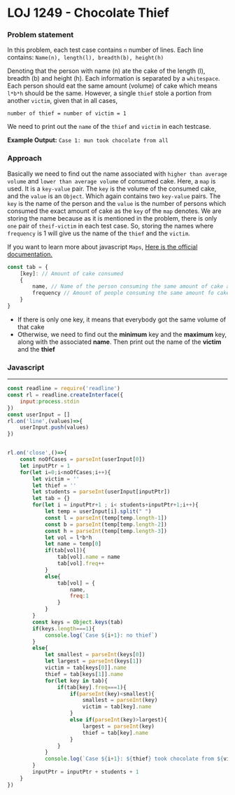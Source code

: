 # LOJ 1249 - Chocolate Thief

### Problem statement
In this problem, each test case contains `n` number of lines. Each line contains:
 `Name(n), length(l), breadth(b), height(h)`

Denoting that the person with name (n) ate the cake of the length (l), breadth (b) and height (h). Each information is separated by a `whitespace`. Each person should eat the same amount (volume) of cake which means `l*b*h` should be the same.
However, a single `thief` stole a portion from another `victim`, given that in all cases,  
```
number of thief = number of victim = 1
```
We need to print out the `name` of the `thief` and `victim` in each testcase.

**Example Output:** `Case 1: mun took chocolate from all` 

### Approach

Basically we need to find out the name associated with `higher than average volume`  and `lower than average volume` 
of consumed cake. Here, a `map` is used. It is a `key-value` pair. The `key` is the volume of the consumed cake, and the `value` is an `Object`. Which again contains two `key-value` pairs. The `key` is the name of the person and the `value` is the number of persons which consumed the exact amount of cake as the `key` of the `map` denotes. We are storing the name because as it is mentioned in the problem, there is only `one` pair of `theif-victim` in each test case. So, storing the names where `frequency` is 1 will give us the name of the `thief` and the `victim`.

If you want to learn more about javascript `Maps`, [Here is the official documentation.](https://developer.mozilla.org/en-US/docs/Web/JavaScript/Reference/Global_Objects/Map)

```js
const tab = {
    [key]: // Amount of cake consumed
    {
        name, // Name of the person consuming the same amount of cake as the key
        frequency // Amount of people consuming the same amount fo cake 
    }
}
```

- If there is only one key, it means that everybody got the same volume of that cake
- Otherwise, we need to find out the **minimum** key and the **maximum** key, along with the associated **name**. Then print out the name of the **victim** and the **thief**

### Javascript
-----
```js
const readline = require('readline')
const rl = readline.createInterface({
    input:process.stdin
})
const userInput = []
rl.on('line',(values)=>{
    userInput.push(values)
})


rl.on('close',()=>{
    const noOfCases = parseInt(userInput[0])
    let inputPtr = 1
    for(let i=0;i<noOfCases;i++){
        let victim = ''
        let thief = ''
        let students = parseInt(userInput[inputPtr])
        let tab = {}
        for(let i = inputPtr+1 ; i< students+inputPtr+1;i++){
            let temp = userInput[i].split(" ")
            const l = parseInt(temp[temp.length-1])
            const b = parseInt(temp[temp.length-2])
            const h = parseInt(temp[temp.length-3])
            let vol = l*b*h
            let name = temp[0]
            if(tab[vol]){
                tab[vol].name = name
                tab[vol].freq++
            }
            else{
                tab[vol] = {
                    name,
                    freq:1
                }
            }
        }
        const keys = Object.keys(tab)
        if(keys.length===1){
            console.log(`Case ${i+1}: no thief`)
        }
        else{
            let smallest = parseInt(keys[0])
            let largest = parseInt(keys[1])
            victim = tab[keys[0]].name
            thief = tab[keys[1]].name
            for(let key in tab){
                if(tab[key].freq===1){
                    if(parseInt(key)<smallest){
                        smallest = parseInt(key)
                        victim = tab[key].name
                    }
                    else if(parseInt(key)>largest){
                        largest = parseInt(key)
                        thief = tab[key].name
                    }
                }
            }
            console.log(`Case ${i+1}: ${thief} took chocolate from ${victim}`)
        }
        inputPtr = inputPtr + students + 1
    }
})
```

